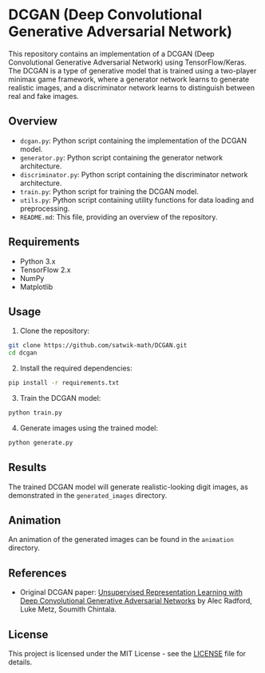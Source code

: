 # DCGAN (Deep Convolutional Generative Adversarial Network)

This repository contains an implementation of a DCGAN (Deep Convolutional Generative Adversarial Network) using TensorFlow/Keras. The DCGAN is a type of generative model that is trained using a two-player minimax game framework, where a generator network learns to generate realistic images, and a discriminator network learns to distinguish between real and fake images.

## Overview

- `dcgan.py`: Python script containing the implementation of the DCGAN model.
- `generator.py`: Python script containing the generator network architecture.
- `discriminator.py`: Python script containing the discriminator network architecture.
- `train.py`: Python script for training the DCGAN model.
- `utils.py`: Python script containing utility functions for data loading and preprocessing.
- `README.md`: This file, providing an overview of the repository.

## Requirements

- Python 3.x
- TensorFlow 2.x
- NumPy
- Matplotlib

## Usage

1. Clone the repository:

```bash
git clone https://github.com/satwik-math/DCGAN.git
cd dcgan
```

2. Install the required dependencies:

```bash
pip install -r requirements.txt
```

3. Train the DCGAN model:

```bash
python train.py
```

4. Generate images using the trained model:

```bash
python generate.py
```

## Results

The trained DCGAN model will generate realistic-looking digit images, as demonstrated in the `generated_images` directory.

## Animation

An animation of the generated images can be found in the `animation` directory.

## References

- Original DCGAN paper: [Unsupervised Representation Learning with Deep Convolutional Generative Adversarial Networks](https://arxiv.org/abs/1511.06434) by Alec Radford, Luke Metz, Soumith Chintala.

## License

This project is licensed under the MIT License - see the [LICENSE](LICENSE) file for details.

